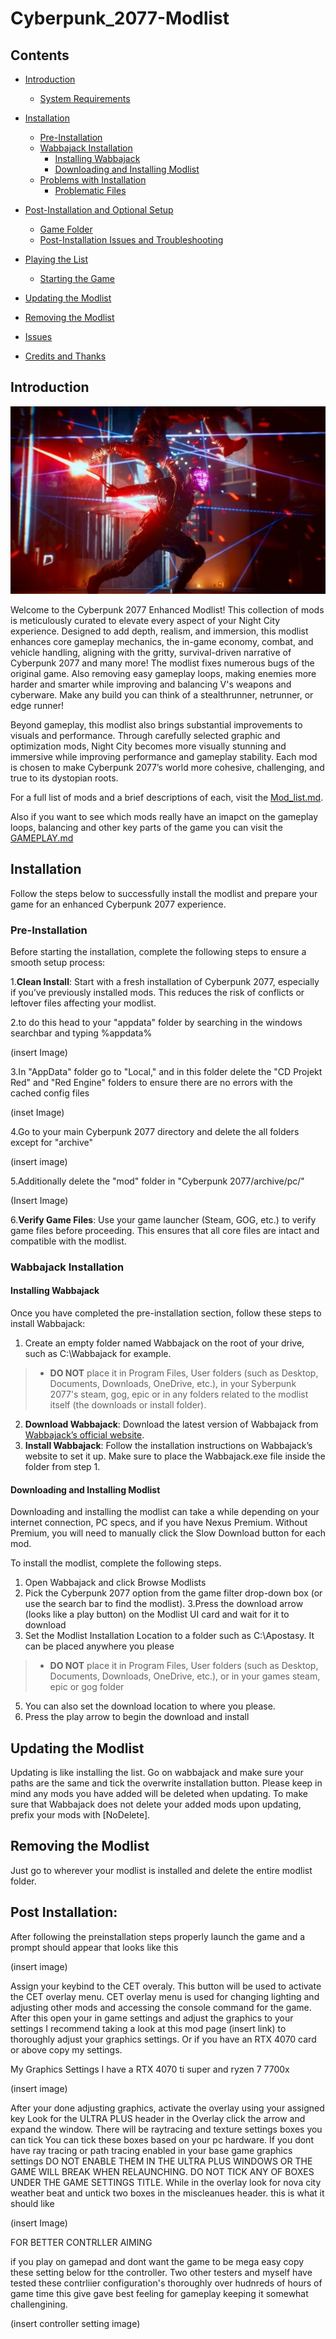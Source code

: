 # Cyberpunk_2077-Modlist

## Contents
- [Introduction](#introduction)
  - [System Requirements](#system-requirements)
- [Installation](#installation)
  - [Pre-Installation](#pre-installation)
  - [Wabbajack Installation](#wabbajack-installation)
    - [Installing Wabbajack](#installing-wabbajack)
    - [Downloading and Installing Modlist](#downloading-and-installing-modlist)
  - [Problems with Installation](#problems-with-installation)
    - [Problematic Files](#problematic-files)
- [Post-Installation and Optional Setup](#post-installation-and-optional-setup)
  - [Game Folder](#game-folder)
  - [Post-Installation Issues and Troubleshooting](#post-installation-issues-and-troubleshooting)

- [Playing the List](#playing-the-list)
  - [Starting the Game](#starting-the-game)
- [Updating the Modlist](#updating-the-modlist)
- [Removing the Modlist](#removing-the-modlist)
- [Issues](#issues)
- [Credits and Thanks](#credits-and-thanks)




## Introduction
<img src="Images/intro%20pic.jpg" alt="Cyberpunk_2077-Modlist" style="width:100%; height:300px; object-fit:cover;">


Welcome to the Cyberpunk 2077 Enhanced Modlist! This collection of mods is meticulously curated to elevate every aspect of your Night City experience. Designed to add depth, realism, and immersion, this modlist enhances core gameplay mechanics, the in-game economy, combat, and vehicle handling, aligning with the gritty, survival-driven narrative of Cyberpunk 2077 and many more! The modlist fixes numerous bugs of the original game. Also removing easy gameplay loops, making enemies more harder and smarter while improving and balancing V's weapons and cyberware. Make any build you can think of a stealthrunner, netrunner, or edge runner! 

Beyond gameplay, this modlist also brings substantial improvements to visuals and performance. Through carefully selected graphic and optimization mods, Night City becomes more visually stunning and immersive while improving performance and gameplay stability. Each mod is chosen to make Cyberpunk 2077’s world more cohesive, challenging, and true to its dystopian roots.

For a full list of mods and a brief descriptions of each, visit the [Mod_list.md](./Mod_list.md).

Also if you want to see which mods really have an imapct on the gameplay loops, balancing and other key parts of the game you can visit the [GAMEPLAY.md](./GAMEPLAY.md)

## Installation

Follow the steps below to successfully install the modlist and prepare your game for an enhanced Cyberpunk 2077 experience.

### Pre-Installation

Before starting the installation, complete the following steps to ensure a smooth setup process:

1.**Clean Install**: Start with a fresh installation of Cyberpunk 2077, especially if you’ve previously installed mods. This reduces the risk of conflicts or leftover files affecting your modlist.

2.to do this head to your "appdata" folder by searching in the windows searchbar and typing %appdata%

(insert Image)

3.In "AppData" folder go to "Local," and in this folder delete the "CD Projekt Red" and "Red Engine" folders to ensure there are no errors with the cached config files

(inset Image)

4.Go to your main Cyberpunk 2077 directory and delete the all folders except for "archive"

(insert image)

5.Additionally delete the "mod" folder in "Cyberpunk 2077/archive/pc/"

(Insert Image)

6.**Verify Game Files**: Use your game launcher (Steam, GOG, etc.) to verify game files before proceeding. This ensures that all core files are intact and compatible with the modlist.

### Wabbajack Installation

#### Installing Wabbajack

Once you have completed the pre-installation section, follow these steps to install Wabbajack:

1. Create an empty folder named Wabbajack on the root of your drive, such as C:\Wabbajack for example.
  > - **DO NOT** place it in Program Files, User folders (such as Desktop, Documents, Downloads, OneDrive, etc.), in your Syberpunk 2077's steam, gog, epic or in any folders related to the modlist itself (the downloads or install folder).

2. **Download Wabbajack**: Download the latest version of Wabbajack from [Wabbajack’s official website](https://www.wabbajack.org/).
3. **Install Wabbajack**: Follow the installation instructions on Wabbajack’s website to set it up. Make sure to place the Wabbajack.exe file inside the folder from step 1.

#### Downloading and Installing Modlist

Downloading and installing the modlist can take a while depending on your internet connection, PC specs, and if you have Nexus Premium. Without Premium, you will need to manually click the Slow Download button for each mod.

To install the modlist, complete the following steps.

1. Open Wabbajack and click Browse Modlists
2. Pick the Cyberpunk 2077 option from the game filter drop-down box (or use the search bar to find the modlist).
3.Press the download arrow (looks like a play button) on the Modlist UI card and wait for it to download
4. Set the Modlist Installation Location to a folder such as C:\Apostasy. It can be placed anywhere you please
> - **DO NOT** place it in Program Files, User folders (such as Desktop, Documents,   Downloads, OneDrive, etc.), or in your games steam, epic or gog folder
5. You can also set the download location to where you please.
6. Press the play arrow to begin the download and install


## Updating the Modlist

Updating is like installing the list. Go on wabbajack and make sure your paths are the same and tick the overwrite installation button. Please keep in mind any mods you have added will be deleted when updating. To make sure that Wabbajack does not delete your added mods upon updating, prefix your mods with [NoDelete].

## Removing the Modlist

Just go to wherever your modlist is installed and delete the entire modlist folder.

## Post Installation:

After following the preinstallation steps properly launch the game and a prompt should appear that looks like this

(insert image)

Assign your keybind to the CET overaly. This button will be used to activate the CET overlay menu. CET overlay menu is used for changing lighting and adjusting other mods and accessing the console command for the game. After this open your in game settings and adjust the graphics to your settings I recommend taking a look at this mod page (insert link) to thoroughly adjust your graphics settings. Or if you have an RTX 4070 card or above copy my settings. 


My Graphics Settings I have a RTX 4070 ti super and ryzen 7 7700x 

(insert image)


After your done adjusting graphics, activate the overlay using your assigned key Look for the ULTRA PLUS header in the Overlay click the arrow and expand the window. There will be raytracing and texture settings boxes you can tick You can tick these boxes based on your pc hardware. If you dont have ray tracing or path tracing enabled in your base game graphics settings DO NOT ENABLE THEM IN THE ULTRA PLUS WINDOWS OR THE GAME WILL BREAK WHEN RELAUNCHING. DO NOT TICK ANY OF BOXES UNDER THE GAME SETTINGS TITLE.  While in the overlay look for nova city weather beat and untick two boxes in the miscleanues header. this is what it should like 

(insert Image)

FOR BETTER CONTRLLER AIMING

if you play on gamepad and dont want the game to be mega easy copy these setting below for tthe controller. Two other testers and myself have tested these contrliier configuration's thoroughly over hudnreds of hours of game time this give gave best feeling for gameplay keeping it somewhat challengining.


(insert controller setting image)


